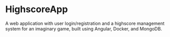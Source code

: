# HighscoreApp
A web application with user login/registration and a highscore management system for an imaginary game, built using Angular, Docker, and MongoDB.
